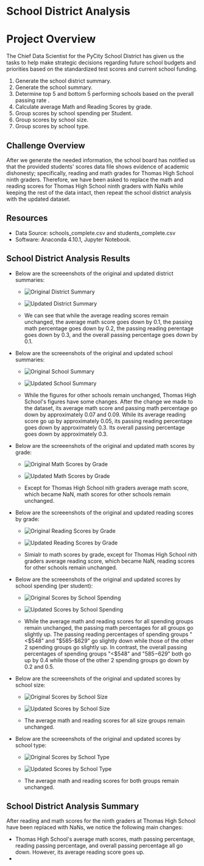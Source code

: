 # School District Analysis
# Project Overview
The Chief Data Scientist for the PyCity School District has given us the tasks to help make strategic decisions regarding future school budgets and priorities based on the standardized test scores and current school funding.

1. Generate the school district summary.
2. Generate the school summary.
3. Determine top 5 and bottom 5 performing schools based on the pverall passing rate .
4. Calculate average Math and Reading Scores by grade.
5. Group scores by school spending per Student.
6. Group scores by school size.
7. Group scores by school type.

## Challenge Overview
After we generate the needed information, the school board has notified us that the provided students' scores data file shows evidence of academic dishonesty; specifically, reading and math grades for Thomas High School ninth graders. Therefore, we have been asked to replace the math and reading scores for Thomas High School ninth graders with NaNs while keeping the rest of the data intact, then repeat the school district analysis with the updated dataset. 

## Resources
- Data Source: schools_complete.csv and students_complete.csv
- Software: Anaconda 4.10.1, Jupyter Notebook.

## School District Analysis Results
- Below are the screeenshots of the original and updated district summaries:

  - ![Original District Summary](https://github.com/nhipqnguyen/School_District_Analysis/Analysis/original_district_summary.png)

  - ![Updated District Summary](https://github.com/nhipqnguyen/School_District_Analysis/Analysis/updated_district_summary.png)

  - We can see that while the average reading scores remain unchanged, the average math score goes down by 0.1, the passing math percentage goes down by 0.2, the passing reading perentage goes down by 0.3, and the overall passing percentage goes down by 0.1.

- Below are the screeenshots of the original and updated school summaries:

  - ![Original School Summary](https://github.com/nhipqnguyen/School_District_Analysis/Analysis/original_school_summary.png)

  - ![Updated School Summary](https://github.com/nhipqnguyen/School_District_Analysis/Analysis/updated_school_summary.png)
  
  - While the figures for other schools remain unchanged, Thomas High School's figures have some changes. After the change we made to the dataset, its average math score and passing math percentage go down by approximately 0.07 and 0.09. While its average reading score go up by approximately 0.05, its passing reading percentage goes down by approximately 0.3. Its overall passing percentage goes down by approximately 0.3.

- Below are the screeenshots of the original and updated math scores by grade:

  - ![Original Math Scores by Grade](https://github.com/nhipqnguyen/School_District_Analysis/Analysis/original_math_scores_by_grade.png)

  - ![Updated Math Scores by Grade](https://github.com/nhipqnguyen/School_District_Analysis/Analysis/updated_math_scores_by_grade.png)

  - Except for Thomas High School nith graders average math score, which became NaN,  math scores for other schools remain unchanged.

- Below are the screeenshots of the original and updated reading scores by grade:

  - ![Original Reading Scores by Grade](https://github.com/nhipqnguyen/School_District_Analysis/Analysis/original_reading_scores_by_grade.png)

  - ![Updated Reading Scores by Grade](https://github.com/nhipqnguyen/School_District_Analysis/Analysis/updated_reading_scores_by_grade.png)

  - Simialr to math scores by grade, except for Thomas High School nith graders average reading score, which became NaN, reading scores for other schools remain unchanged.


- Below are the screeenshots of the original and updated scores by school spending (per student):

  - ![Original Scores by School Spending](https://github.com/nhipqnguyen/School_District_Analysis/Analysis/original_scores_by_school_spending.png)

  - ![Updated Scores by School Spending](https://github.com/nhipqnguyen/School_District_Analysis/Analysis/updated_scores_by_school_spending.png)

  - While the average math and reading scores for all spending groups remain unchanged, the passing math percentages for all groups go slightly up. The passing reading percentages of spending groups "<$548" and "$585-$629" go slightly down while those of the other 2 spending groups go slightly up. In contrast, the overall passing percentages of spending groups "<$548" and "$585-$629" both go up by 0.4 while those of the other 2 spending groups go down by 0.2 and 0.5.

- Below are the screeenshots of the original and updated scores by school size:

  - ![Original Scores by School Size](https://github.com/nhipqnguyen/School_District_Analysis/Analysis/original_scores_by_school_size.png)

  - ![Updated Scores by School Size](https://github.com/nhipqnguyen/School_District_Analysis/Analysis/updated_scores_by_school_size.png)

  - The average math and reading scores for all size groups remain unchanged.

- Below are the screeenshots of the original and updated scores by school type:

  - ![Original Scores by School Type](https://github.com/nhipqnguyen/School_District_Analysis/Analysis/original_scores_by_school_type.png)

  - ![Updated Scores by School Type](https://github.com/nhipqnguyen/School_District_Analysis/Analysis/updated_scores_by_school_type.png)

  - The average math and reading scores for both groups remain unchanged.
 

## School District Analysis Summary
After reading and math scores for the ninth graders at Thomas High School have been replaced with NaNs, we notice the following main changes:
- Thomas High School's average math scores, math passing percentage, reading passing percentage, and overall passing percentage all go down. However, its average reading score goes up.
- 
